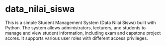 # data_nilai_siswa
This is a simple Student Management System (Data Nilai Siswa) built with Python. The system allows administrators, lecturers, and students to manage and view student information, including exam and capstone project scores. It supports various user roles with different access privileges.
